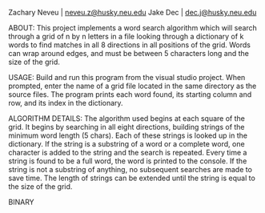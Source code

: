 Zachary Neveu | neveu.z@husky.neu.edu
Jake Dec | dec.j@husky.neu.edu

ABOUT:
This project implements a word search algorithm which will search through a grid
of n by n letters in a file looking through a dictionary of k words to find
matches in all 8 directions in all positions of the grid.  Words can wrap around
edges, and must be between 5 characters long and the size of the grid.

USAGE:
Build and run this program from the visual studio project.  When prompted, enter
the name of a grid file located in the same directory as the source files.  The
program prints each word found, its starting column and row, and its index in
the dictionary.

ALGORITHM DETAILS:
The algorithm used begins at each square of the grid.  It begins by searching in
all eight directions, building strings of the minimum word length (5 chars).
Each of these strings is looked up in the dictionary.  If the string is a
substring of a word or a complete word, one character is added to the string and
the search is repeated.  Every time a string is found to be a full word, the
word is printed to the console.  If the string is not a substring of anything,
no subsequent searches are made to save time.  The length of strings can be
extended until the string is equal to the size of the grid.

BINARY
